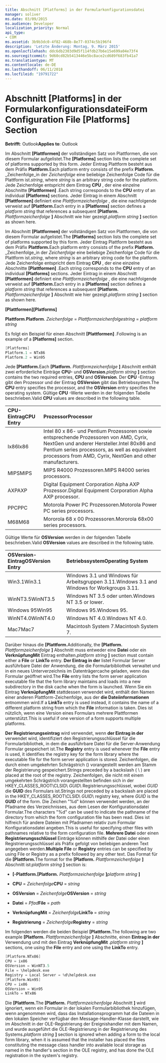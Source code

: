 ```yaml
---
title: Abschnitt [Platforms] in der Formularkonfigurationsdatei
manager: soliver
ms.date: 03/09/2015
ms.audience: Developer
localization_priority: Normal
api_type:
- COM
ms.assetid: 3b9b3dc0-4f82-468b-8e77-0374c5b196f4
description: 'Letzte Änderung: Montag, 9. März 2015'
ms.openlocfilehash: ddc6db2303d9d5f114fdb27b6e15e699a04e73f4
ms.sourcegitcommit: 9d60cd82b5413446e5bc8ace2cd689f683fb41a7
ms.translationtype: MT
ms.contentlocale: de-DE
ms.lasthandoff: 06/11/2018
ms.locfileid: "19791722"
---
```

# <a name="form-configuration-file-platforms-section"></a><span data-ttu-id="e200d-103">Abschnitt [Platforms] in der Formularkonfigurationsdatei</span><span class="sxs-lookup"><span data-stu-id="e200d-103">Form Configuration File [Platforms] Section</span></span>

<span data-ttu-id="e200d-104">**Betrifft**: Outlook</span><span class="sxs-lookup"><span data-stu-id="e200d-104">**Applies to**: Outlook</span></span> 
  
<span data-ttu-id="e200d-105">Im Abschnitt **[Plattformen]** der vollständigen Satz von Plattformen, die von diesem Formular aufgelistet.</span><span class="sxs-lookup"><span data-stu-id="e200d-105">The **[Platforms]** section lists the complete set of platforms supported by this form.</span></span> <span data-ttu-id="e200d-106">Jeder Eintrag Plattform besteht aus dem Präfix **Plattform.**</span><span class="sxs-lookup"><span data-stu-id="e200d-106">Each platform entry consists of the prefix **Platform.**</span></span> <span data-ttu-id="e200d-107">_Zeichenfolge_in der _Zeichenfolge_ eine beliebige Zeichenfolge Code für die Plattform ist.</span><span class="sxs-lookup"><span data-stu-id="e200d-107">_string_, where  _string_ is an arbitrary string code for the platform.</span></span> <span data-ttu-id="e200d-108">Jede Zeichenfolge entspricht dem Eintrag **CPU** , der eine einzelne Abschnitte **[Plattformen]** .</span><span class="sxs-lookup"><span data-stu-id="e200d-108">Each string corresponds to the **CPU** entry of an individual **[Platforms]** sections.</span></span> <span data-ttu-id="e200d-109">Jeder Eintrag in einem Abschnitt **[Plattformen]** definiert eine _Plattformzeichenfolge_ , die eine nachfolgende verweist auf **[Plattform.**</span><span class="sxs-lookup"><span data-stu-id="e200d-109">Each entry in a **[Platforms]** section defines a  _platform string_ that references a subsequent **[Platform.**</span></span> <span data-ttu-id="e200d-110">_Plattformzeichenfolge_ **]** Abschnitt wie hier gezeigt.</span><span class="sxs-lookup"><span data-stu-id="e200d-110">_platform string_ **]** section as shown here.</span></span> 
  
<span data-ttu-id="e200d-111">Im Abschnitt **[Plattformen]** der vollständigen Satz von Plattformen, die von diesem Formular aufgelistet.</span><span class="sxs-lookup"><span data-stu-id="e200d-111">The **[Platforms]** section lists the complete set of platforms supported by this form.</span></span> <span data-ttu-id="e200d-112">Jeder Eintrag Plattform besteht aus dem Präfix **Plattform.**</span><span class="sxs-lookup"><span data-stu-id="e200d-112">Each platform entry consists of the prefix **Platform.**</span></span> <span data-ttu-id="e200d-113">_Zeichenfolge_in der _Zeichenfolge_ eine beliebige Zeichenfolge Code für die Plattform ist.</span><span class="sxs-lookup"><span data-stu-id="e200d-113">_string_, where  _string_ is an arbitrary string code for the platform.</span></span> <span data-ttu-id="e200d-114">Jede Zeichenfolge entspricht dem Eintrag **CPU** , der eine einzelne Abschnitte **[Plattformen]** .</span><span class="sxs-lookup"><span data-stu-id="e200d-114">Each string corresponds to the **CPU** entry of an individual **[Platforms]** sections.</span></span> <span data-ttu-id="e200d-115">Jeder Eintrag in einem Abschnitt **[Plattformen]** definiert eine _Plattformzeichenfolge_ , die eine nachfolgende verweist auf **[Plattform.**</span><span class="sxs-lookup"><span data-stu-id="e200d-115">Each entry in a **[Platforms]** section defines a  _platform string_ that references a subsequent **[Platform.**</span></span> <span data-ttu-id="e200d-116">_Plattformzeichenfolge_ **]** Abschnitt wie hier gezeigt.</span><span class="sxs-lookup"><span data-stu-id="e200d-116">_platform string_ **]** section as shown here.</span></span> 
  
<span data-ttu-id="e200d-117">**[Plattformen]**</span><span class="sxs-lookup"><span data-stu-id="e200d-117">**[Platforms]**</span></span>
  
<span data-ttu-id="e200d-118">**Plattform**.</span><span class="sxs-lookup"><span data-stu-id="e200d-118">**Platform**.</span></span> <span data-ttu-id="e200d-119">_Zeichenfolge_ =  _Plattformzeichenfolge_</span><span class="sxs-lookup"><span data-stu-id="e200d-119">_string_ =  _platform string_</span></span>
  
<span data-ttu-id="e200d-120">Es folgt ein Beispiel für einen Abschnitt **[Plattformen]** .</span><span class="sxs-lookup"><span data-stu-id="e200d-120">Following is an example of a **[Platforms]** section.</span></span> 
  
```cpp
[Platforms]
Platform.1 = NTx86
Platform.2 = Win95

```

<span data-ttu-id="e200d-121">Jede **[Plattform.**</span><span class="sxs-lookup"><span data-stu-id="e200d-121">Each **[Platform.**</span></span> <span data-ttu-id="e200d-122">_Plattformzeichenfolge_ **]** Abschnitt enthält zwei erforderliche Einträge **CPU-** und **OSVersion**.</span><span class="sxs-lookup"><span data-stu-id="e200d-122">_platform string_ **]** section contains the two required entries, **CPU** and **OSVersion**.</span></span> <span data-ttu-id="e200d-123">Der **CPU** -Eintrag gibt den Prozessor und der Eintrag **OSVersion** gibt das Betriebssystem.</span><span class="sxs-lookup"><span data-stu-id="e200d-123">The **CPU** entry specifies the processor, and the **OSVersion** entry specifies the operating system.</span></span> <span data-ttu-id="e200d-124">Gültige **CPU** -Werte werden in der folgenden Tabelle beschrieben.</span><span class="sxs-lookup"><span data-stu-id="e200d-124">Valid **CPU** values are described in the following table.</span></span> 
  
|<span data-ttu-id="e200d-125">**CPU-Eintrag**</span><span class="sxs-lookup"><span data-stu-id="e200d-125">**CPU Entry**</span></span>|<span data-ttu-id="e200d-126">**Prozessor**</span><span class="sxs-lookup"><span data-stu-id="e200d-126">**Processor**</span></span>|
|:-----|:-----|
|<span data-ttu-id="e200d-127">Ix86</span><span class="sxs-lookup"><span data-stu-id="e200d-127">Ix86</span></span>  <br/> |<span data-ttu-id="e200d-128">Intel 80 x 86- und Pentium Prozessoren sowie entsprechende Prozessoren von AMD, Cyrix, NextGen und anderer Hersteller.</span><span class="sxs-lookup"><span data-stu-id="e200d-128">Intel 80x86 and Pentium series processors, as well as equivalent processors from AMD, Cyrix, NextGen and other manufacturers.</span></span>  <br/> |
|<span data-ttu-id="e200d-129">MIPS</span><span class="sxs-lookup"><span data-stu-id="e200d-129">MIPS</span></span>  <br/> |<span data-ttu-id="e200d-130">MIPS R4000 Prozessoren.</span><span class="sxs-lookup"><span data-stu-id="e200d-130">MIPS R4000 series processors.</span></span>  <br/> |
|<span data-ttu-id="e200d-131">AXP</span><span class="sxs-lookup"><span data-stu-id="e200d-131">AXP</span></span>  <br/> |<span data-ttu-id="e200d-132">Digital Equipment Corporation Alpha AXP Prozessor.</span><span class="sxs-lookup"><span data-stu-id="e200d-132">Digital Equipment Corporation Alpha AXP processor.</span></span>  <br/> |
|<span data-ttu-id="e200d-133">PPC</span><span class="sxs-lookup"><span data-stu-id="e200d-133">PPC</span></span>  <br/> |<span data-ttu-id="e200d-134">Motorola Power PC Prozessoren.</span><span class="sxs-lookup"><span data-stu-id="e200d-134">Motorola Power PC series processors.</span></span>  <br/> |
|<span data-ttu-id="e200d-135">M68</span><span class="sxs-lookup"><span data-stu-id="e200d-135">M68</span></span>  <br/> |<span data-ttu-id="e200d-136">Mororola 68 x 00 Prozessoren.</span><span class="sxs-lookup"><span data-stu-id="e200d-136">Mororola 68x00 series processors.</span></span>  <br/> |
   
<span data-ttu-id="e200d-137">Gültige Werte für **OSVersion** werden in der folgenden Tabelle beschrieben.</span><span class="sxs-lookup"><span data-stu-id="e200d-137">Valid **OSVersion** values are described in the following table.</span></span> 
  
|<span data-ttu-id="e200d-138">**OSVersion-Eintrag**</span><span class="sxs-lookup"><span data-stu-id="e200d-138">**OSVersion Entry**</span></span>|<span data-ttu-id="e200d-139">**Betriebssystem**</span><span class="sxs-lookup"><span data-stu-id="e200d-139">**Operating System**</span></span>|
|:-----|:-----|
|<span data-ttu-id="e200d-140">Win3.1</span><span class="sxs-lookup"><span data-stu-id="e200d-140">Win3.1</span></span>  <br/> |<span data-ttu-id="e200d-141">Windows 3.1 und Windows für Arbeitsgruppen 3.11.</span><span class="sxs-lookup"><span data-stu-id="e200d-141">Windows 3.1 and Windows for Workgroups 3.11.</span></span>  <br/> |
|<span data-ttu-id="e200d-142">WinNT3.5</span><span class="sxs-lookup"><span data-stu-id="e200d-142">WinNT3.5</span></span>  <br/> |<span data-ttu-id="e200d-143">Windows NT 3.5 oder unten.</span><span class="sxs-lookup"><span data-stu-id="e200d-143">Windows NT 3.5 or lower.</span></span>  <br/> |
|<span data-ttu-id="e200d-144">Windows 95</span><span class="sxs-lookup"><span data-stu-id="e200d-144">Win95</span></span>  <br/> |<span data-ttu-id="e200d-145">Windows 95.</span><span class="sxs-lookup"><span data-stu-id="e200d-145">Windows 95.</span></span>  <br/> |
|<span data-ttu-id="e200d-146">WinNT4.0</span><span class="sxs-lookup"><span data-stu-id="e200d-146">WinNT4.0</span></span>  <br/> |<span data-ttu-id="e200d-147">Windows NT 4.0.</span><span class="sxs-lookup"><span data-stu-id="e200d-147">Windows NT 4.0.</span></span>  <br/> |
|<span data-ttu-id="e200d-148">Mac7</span><span class="sxs-lookup"><span data-stu-id="e200d-148">Mac7</span></span>  <br/> |<span data-ttu-id="e200d-149">Macintosh System 7.</span><span class="sxs-lookup"><span data-stu-id="e200d-149">Macintosh System 7.</span></span>  <br/> |
   
<span data-ttu-id="e200d-150">Darüber hinaus die **[Plattform.**</span><span class="sxs-lookup"><span data-stu-id="e200d-150">Additionally, the **[Platform.**</span></span> <span data-ttu-id="e200d-151">_Plattformzeichenfolge_ **]** Abschnitt muss entweder eine **Datei** oder ein **VerknüpfungMit** Eintrag enthalten.</span><span class="sxs-lookup"><span data-stu-id="e200d-151">_platform string_ **]** section must contain either a **File** or **LinkTo** entry.</span></span> <span data-ttu-id="e200d-152">**Der Eintrag in der** listet Formular Server ausführbare Datei der Anwendung, die die Formularbibliothek verwaltet und in ein neues Unterverzeichnis im Datenträgercache geladen, wenn das Formular geöffnet wird.</span><span class="sxs-lookup"><span data-stu-id="e200d-152">The **File** entry lists the form server application executable file that the form library maintains and loads into a new subdirectory in the disk cache when the form is launched.</span></span> <span data-ttu-id="e200d-153">Wenn Sie ein Eintrag **VerknüpfungMit** stattdessen verwendet wird, enthält den Namen einer anderen Plattform-Zeichenfolge, aus der **die Dateiinformationen** entnommen wird.</span><span class="sxs-lookup"><span data-stu-id="e200d-153">If a **LinkTo** entry is used instead, it contains the name of a different platform string from which the **File** information is taken.</span></span> <span data-ttu-id="e200d-154">Dies ist nützlich, wenn eine Version eines Formulars mehrere Plattformen unterstützt.</span><span class="sxs-lookup"><span data-stu-id="e200d-154">This is useful if one version of a form supports multiple platforms.</span></span> 
  
<span data-ttu-id="e200d-155">**Der Registrierungseintrag** wird verwendet, wenn **der Eintrag in der** verwendet wird, identifiziert den Registrierungsschlüssel für die Formularbibliothek, in dem die ausführbare Datei für die Server-Anwendung Formular gespeichert ist.</span><span class="sxs-lookup"><span data-stu-id="e200d-155">The **Registry** entry is used whenever the **File** entry is used, it identifies the registry key for the form library where the executable file for the form server application is stored.</span></span> <span data-ttu-id="e200d-156">Zeichenfolgen, die durch einen umgekehrten Schrägstrich (\) vorangestellt werden am Stamm der Registrierung gespeichert.</span><span class="sxs-lookup"><span data-stu-id="e200d-156">Strings preceded by a backslash ( \ ) are placed at the root of the registry.</span></span> <span data-ttu-id="e200d-157">Zeichenfolgen, die nicht mit einem umgekehrten Schrägstrich vorangestellten befinden sich in der HKEY_CLASSES_ROOT\CLSID\ _GUID_\ Registrierungsschlüssel, wobei _GUID_ die **GUID** des Formulars ist.</span><span class="sxs-lookup"><span data-stu-id="e200d-157">Strings not preceded by a backslash are placed in the HKEY_CLASSES_ROOT\CLSID\  _GUID_\ registry key, where  _GUID_ is the **GUID** of the form.</span></span> <span data-ttu-id="e200d-158">Die Zeichen "%d" können verwendet werden, an der Pfadname des Verzeichnisses, aus dem Lesen der Konfigurationsdatei Formular.</span><span class="sxs-lookup"><span data-stu-id="e200d-158">The characters "%d" can be used to indicate the pathname of the directory from which the form configuration file has been read.</span></span> <span data-ttu-id="e200d-159">Dies ist hilfreich für andere Dateien mit Pfadnamen relativ zum Formular Konfigurationsdatei angeben.</span><span class="sxs-lookup"><span data-stu-id="e200d-159">This is useful for specifying other files with pathnames relative to the form configuration file.</span></span> <span data-ttu-id="e200d-160">**Mehrere Datei** oder einen **Registrierungsschlüssel** Einträge können mithilfe der Datei oder einen Registrierungsschlüssel als Präfix gefolgt von beliebigen anderen Text angegeben werden.</span><span class="sxs-lookup"><span data-stu-id="e200d-160">**Multiple File** or **Registry** entries can be specified by using File or Registry as a prefix followed by any other text.</span></span> <span data-ttu-id="e200d-161">Das Format für die **[Plattform.**</span><span class="sxs-lookup"><span data-stu-id="e200d-161">The format for the **[Platform.**</span></span> <span data-ttu-id="e200d-162">_Plattformzeichenfolge_ **]** Abschnitt ist:</span><span class="sxs-lookup"><span data-stu-id="e200d-162">_platform string_ **]** section is:</span></span> 
  
- <span data-ttu-id="e200d-163">**[-Plattform.**</span><span class="sxs-lookup"><span data-stu-id="e200d-163">**[Platform.**</span></span> <span data-ttu-id="e200d-164">_Plattformzeichenfolge_ **]**</span><span class="sxs-lookup"><span data-stu-id="e200d-164">_platform string_ **]**</span></span>
    
- <span data-ttu-id="e200d-165">**CPU** =  _Zeichenfolge_</span><span class="sxs-lookup"><span data-stu-id="e200d-165">**CPU** =  _string_</span></span>
    
- <span data-ttu-id="e200d-166">**OSVersion** =  _Zeichenfolge_</span><span class="sxs-lookup"><span data-stu-id="e200d-166">**OSVersion** =  _string_</span></span>
    
- <span data-ttu-id="e200d-167">**Datei** =  _Pfad_</span><span class="sxs-lookup"><span data-stu-id="e200d-167">**File** =  _path_</span></span>
    
- <span data-ttu-id="e200d-168">**VerknüpfungMit** =  _Zeichenfolge_</span><span class="sxs-lookup"><span data-stu-id="e200d-168">**LinkTo** =  _string_</span></span>
    
- <span data-ttu-id="e200d-169">**Registrierung** =  _Zeichenfolge_</span><span class="sxs-lookup"><span data-stu-id="e200d-169">**Registry** =  _string_</span></span>
  
<span data-ttu-id="e200d-170">Im folgenden werden die beiden Beispiel **[Plattform.**</span><span class="sxs-lookup"><span data-stu-id="e200d-170">The following are two example **[Platform.**</span></span> <span data-ttu-id="e200d-171">_Plattformzeichenfolge_ **]** Abschnitte, einen **Eintrag in der** Verwendung und mit den Eintrag **VerknüpfungMit** .</span><span class="sxs-lookup"><span data-stu-id="e200d-171">_platform string_ **]** sections, one using the **File** entry and one using the **LinkTo** entry.</span></span> 
  
```cpp
[Platform.NTx86]
CPU = ix86
OSVersion = WinNT3.5
File = \helpdesk.exe
Registry = Local Server = %d\helpdesk.exe
[Platform.Win95]
CPU = ix86
OSVersion = Win95
LinkTo = NTx86

```

<span data-ttu-id="e200d-172">Die **[Plattform.**</span><span class="sxs-lookup"><span data-stu-id="e200d-172">The **[Platform.**</span></span> <span data-ttu-id="e200d-173">_Plattformzeichenfolge_ Abschnitt **]** wird ignoriert, wenn ein Formular in der lokalen Formularbibliothek hinzufügen, wenn angenommen wird, dass das Installationsprogramm hat die Dateien in den lokalen Speicher verfügbar den Message-Handler-Klasse darstellt, wie im Abschnitt in der OLE-Registrierung der Ereignishandler mit dem Namen, und wurde ausgeführt die OLE-Registrierung in der Registrierung des Systems.</span><span class="sxs-lookup"><span data-stu-id="e200d-173">_platform string_ **]** section is ignored when adding a form to the local form library, when it is assumed that the installer has placed the files constituting the message class handler into available local storage as named in the handler's section in the OLE registry, and has done the OLE registration in the system's registry.</span></span> 
  

